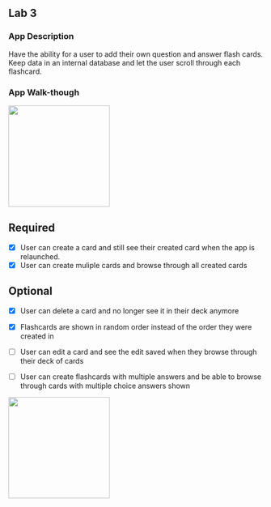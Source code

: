 ## Lab 3

### App Description
Have the ability for a user to add their own question and answer flash cards. Keep data in an internal database and let the user scroll through each flashcard.

### App Walk-though


<img src="https://i.imgur.com/SKTZFgU.gif" width=200><br>



## Required
- [x] User can create a card and still see their created card when the app is relaunched.
- [x] User can create muliple cards and browse through all created cards

## Optional
- [x] User can delete a card and no longer see it in their deck anymore
- [X] Flashcards are shown in random order instead of the order they were created in
- [ ] User can edit a card and see the edit saved when they browse through their deck of cards
- [ ] User can create flashcards with multiple answers and be able to browse through cards with multiple choice answers shown


<img src="https://i.imgur.com/DRZGp84.gif" width=200><br>

